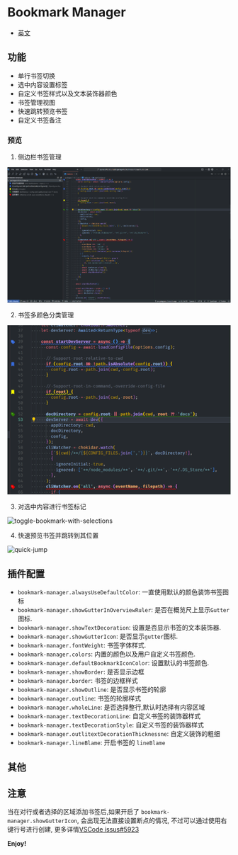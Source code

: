 # Bookmark Manager

- [英文](./README.md)

## 功能

- 单行书签切换
- 选中内容设置标签
- 自定义书签样式以及文本装饰器颜色
- 书签管理视图
- 快速跳转预览书签
- 自定义书签备注

### 预览

1.  侧边栏书签管理

![picture 2](./images/fc6ebe2e592745e20ddc62cc1cad20917ac6716efa2c403736b8083d9812e90b.png)

2.  书签多颜色分类管理

![picture 1](./images/454a86e976aac9448e305cc9942b13273a70e7cc89bec928f8e4234ed75411f2.png)

3. 对选中内容进行书签标记

![toggle-bookmark-with-selections](./images/toggle-bookmark-with-selections.gif)

4. 快速预览书签并跳转到其位置

![quick-jump](./images/quick-jump.gif)

## 插件配置

- `bookmark-manager.alwaysUseDefaultColor`: 一直使用默认的颜色装饰书签图标
- `bookmark-manager.showGutterInOverviewRuler`: 是否在概览尺上显示`Gutter`图标.
- `bookmark-manager.showTextDecoration`: 设置是否显示书签的文本装饰器.
- `bookmark-manager.showGutterIcon`: 是否显示`gutter`图标.
- `bookmark-manager.fontWeight`: 书签字体样式.
- `bookmark-manager.colors`: 内置的颜色以及用户自定义书签颜色.
- `bookmark-manager.defaultBookmarkIconColor`: 设置默认的书签颜色.
- `bookmark-manager.showBorder`: 是否显示边框
- `bookmark-manager.border`: 书签的边框样式
- `bookmark-manager.showOutline`: 是否显示书签的轮廓
- `bookmark-manager.outline`: 书签的轮廓样式
- `bookmark-manager.wholeLine`: 是否选择整行,默认时选择有内容区域
- `bookmark-manager.textDecorationLine`: 自定义书签的装饰器样式
- `bookmark-manager.textDecorationStyle`: 自定义书签的装饰器样式
- `bookmark-manager.outlitextDecorationThicknessne`: 自定义装饰的粗细
- `bookmark-manager.lineBlame`: 开启书签的 `lineBlame`

## 其他

## 注意

当在对行或者选择的区域添加书签后,如果开启了 `bookmark-manager.showGutterIcon`, 会出现无法直接设置断点的情况, 不过可以通过使用右键行号进行创建, 更多详情[VSCode issus#5923](https://github.com/Microsoft/vscode/issues/5923)

**Enjoy!**
